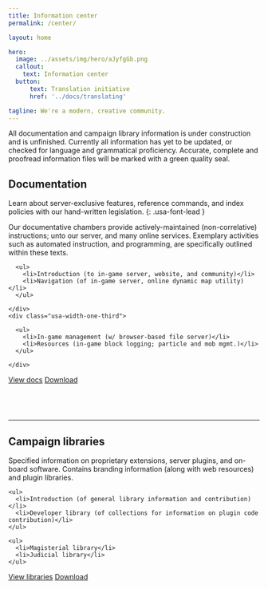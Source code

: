 ```yaml
---
title: Information center
permalink: /center/

layout: home

hero:
  image: ../assets/img/hero/aJyfgGb.png
  callout:
    text: Information center
  button:
      text: Translation initiative
      href: '../docs/translating'

tagline: We're a modern, creative community.
---
```


<div class="usa-alert  usa-alert-error" >
  <div class="usa-alert-body">
    <p class="usa-alert-text">All documentation and campaign library information is under construction and is unfinished. Currently all information has yet to be updated, or checked for language and grammatical proficiency. Accurate, complete and proofread information files will be marked with a green quality seal.</p>
  </div>
</div>

## Documentation
Learn about server-exclusive features, reference commands, and index policies with our hand-written legislation.
{: .usa-font-lead }

Our documentative chambers provide actively-maintained (non-correlative) instructions; unto our server, and many online services. Exemplary activities such as automated instruction, and programming, are specifically outlined within these texts.

  <div class="usa-grid-full">
    <div class="usa-width-one-third">

      <ul>
        <li>Introduction (to in-game server, website, and community)</li>
        <li>Navigation (of in-game server, online dynamic map utility)</li>
      </ul>

    </div>
    <div class="usa-width-one-third">

      <ul>
        <li>In-game management (w/ browser-based file server)</li>
        <li>Resources (in-game block logging; particle and mob mgmt.)</li>
      </ul>

    </div>
  </div>

<a class="usa-button usa-button" href="../docs">View docs</a>
<a class="usa-button usa-button-secondary" href="../download">Download</a>

<hr style="margin-top: 4.5rem;">

## Campaign libraries
Specified information on proprietary extensions, server plugins, and on-board software. Contains branding information (along with web resources) and plugin libraries.

<div class="usa-grid-full">
  <div class="usa-width-one-third">

    <ul>
      <li>Introduction (of general library information and contribution)</li>
      <li>Developer library (of collections for information on plugin code contribution)</li>
    </ul>

  </div>
  <div class="usa-width-one-third">

    <ul>
      <li>Magisterial library</li>
      <li>Judicial library</li>
    </ul>

  </div>
</div>

<a class="usa-button usa-button" href="../library">View libraries</a>
<a class="usa-button usa-button-secondary" href="../download">Download</a>
